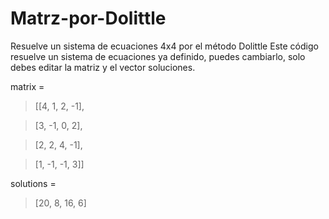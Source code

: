 # Matrz-por-Dolittle
Resuelve un sistema de ecuaciones 4x4 por el método Dolittle
Este código resuelve un sistema de ecuaciones ya definido, puedes cambiarlo, solo debes editar la matriz y el vector soluciones.

matrix =
>[[4, 1, 2, -1],

>[3, -1, 0, 2],

>[2, 2, 4, -1],
 
 >[1, -1, -1, 3]]

solutions =

>[20, 8, 16, 6]
